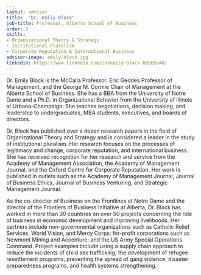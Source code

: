 ```yaml
---
layout: advisor
title:  "Dr. Emily Block"
job-title: Professor, Alberta School of Business
order: 2
skills:
- Organizational Theory & Strategy
- Institutional Pluralism
- Corporate Reputation & International Business
advisor-image: emily-block.jpg
linkedin: https://www.linkedin.com/in/emily-block-b68b5a40/
---
```

Dr. Emily Block is the McCalla Professor, Eric Geddes Professor of Management, and the George M. Cormie Chair of Management at the Alberta School of Business. She has a BBA from the University of Notre Dame and a Ph.D. in Organizational Behavior from the University of Illinois at Urbana-Champaign. She teaches negotiations, decision making, and leadership to undergraduates, MBA students, executives, and boards of directors. 

Dr. Block has published over a dozen research papers in the field of Organizational Theory and Strategy and is considered a leader in the study of institutional pluralism. Her research focuses on the processes of legitimacy and change, corporate reputation, and international business. She has received recognition for her research and service from the Academy of Management Association, the Academy of Management Journal, and the Oxford Centre for Corporate Reputation. Her work is published in outlets such as the Academy of Management Journal, Journal of Business Ethics, Journal of Business Venturing, and Strategic Management Journal.

As the co-director of Business on the Frontlines at Notre Dame and the director of the Frontiers of Business Initiative at Alberta, Dr. Block has worked in more than 30 countries on over 50 projects concerning the role of business in economic development and improving livelihoods. Her partners include non-governmental organizations such as Catholic Relief Services, World Vision, and Mercy Corps; for-profit corporations such as Newmont Mining and Accenture; and the US Army Special Operations Command. Project examples include using a supply chain approach to reduce the incidents of child sex trafficking, the development of refugee resettlement programs, preventing the spread of gang violence, disaster preparedness programs, and health systems strengthening.
